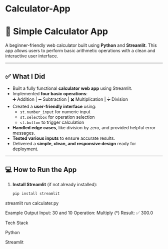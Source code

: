 # Calculator-App

# 🧮 Simple Calculator App

A beginner-friendly web calculator built using **Python** and **Streamlit**. This app allows users to perform basic arithmetic operations with a clean and interactive user interface.

---

## ✅ What I Did

- Built a fully functional **calculator web app** using Streamlit.
- Implemented **four basic operations**:  
  ➕ Addition | ➖ Subtraction | ✖️ Multiplication | ➗ Division
- Created a **user-friendly interface** using:
  - `st.number_input` for numeric input
  - `st.selectbox` for operation selection
  - `st.button` to trigger calculation
- **Handled edge cases**, like division by zero, and provided helpful error messages.
- **Tested various inputs** to ensure accurate results.
- Delivered a **simple, clean, and responsive design** ready for deployment.

---

## 💻 How to Run the App

1. **Install Streamlit** (if not already installed):
   ```bash
   pip install streamlit

streamlit run calculater.py

 Example Output
Input: 30 and 10
Operation: Multiply (*)
Result: ✅ 300.0

Tech Stack

Python

Streamlit

